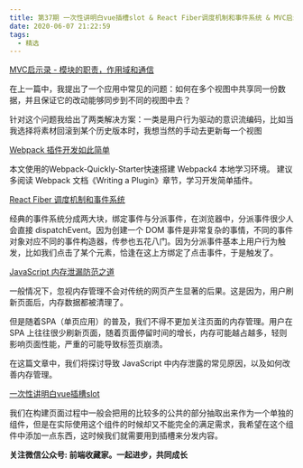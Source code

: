 ```yaml
---
title: 第37期 一次性讲明白vue插槽slot & React Fiber调度机制和事件系统 & MVC启示录-模块的职责，作用域和通信
date: 2020-06-07 21:22:59
tags:
  - 精选
---
```


[MVC启示录 - 模块的职责，作用域和通信](https://mp.weixin.qq.com/s/w24UUSl_kosclM_ct8Hk3w)

在上一篇中，我提出了一个应用中常见的问题：如何在多个视图中共享同一份数据，并且保证它的改动能够同步到不同的视图中去？

针对这个问题我给出了两类解决方案：一类是用户行为驱动的意识流编码，比如当我选择将素材回滚到某个历史版本时，我想当然的手动去更新每一个视图

[Webpack 插件开发如此简单](https://mp.weixin.qq.com/s/3jc5ljVJbgKth1E71ckWKQ)

本文使用的Webpack-Quickly-Starter快速搭建 Webpack4 本地学习环境。
建议多阅读 Webpack 文档《Writing a Plugin》章节，学习开发简单插件。

[React Fiber 调度机制和事件系统](https://mp.weixin.qq.com/s/ppBC93ZCS4F9XgwTDjs5nA)

经典的事件系统分成两大块，绑定事件与分派事件，在浏览器中，分派事件很少人会直接 dispatchEvent。因为创建一个 DOM 事件是非常复杂的事情，不同的事件对象对应不同的事件构造器，传参也五花八门。因为分派事件基本上用户行为触发，比如我们点击了某个元素，恰逢在这上方绑定了点击事件，于是触发了。

[JavaScript 内存泄漏防范之道](https://mp.weixin.qq.com/s/0w6aWwpR3MAJnmyLwDnAzA)

一般情况下，忽视内存管理不会对传统的网页产生显著的后果。这是因为，用户刷新页面后，内存数据都被清理了。

但是随着SPA（单页应用）的普及，我们不得不更加关注页面的内存管理。用户在 SPA 上往往很少刷新页面，随着页面停留时间的增长，内存可能越占越多，轻则影响页面性能，严重的可能导致标签页崩溃。

在这篇文章中，我们将探讨导致 JavaScript 中内存泄露的常见原因，以及如何改善内存管理。

[一次性讲明白vue插槽slot](https://mp.weixin.qq.com/s/UdCl9WWwLTIJJClIjxk7TQ)

我们在构建页面过程中一般会把用的比较多的公共的部分抽取出来作为一个单独的组件，但是在实际使用这个组件的时候却又不能完全的满足需求，我希望在这个组件中添加一点东西，这时候我们就需要用到插槽来分发内容。

**关注微信公众号: 前端收藏家。一起进步，共同成长**